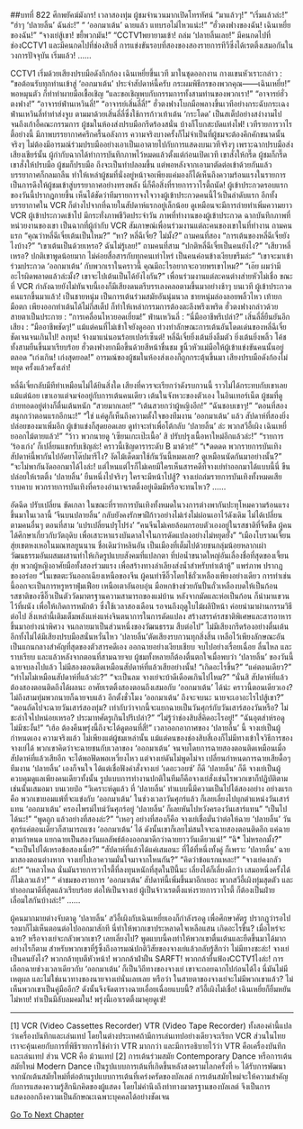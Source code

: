 ##บทที่ 822 ศึกพยัคฆ์มังกร!
เวลาสองทุ่ม
ผู้ชมจำนวนมากเปิดโทรทัศน์
“มาแล้วๆ!”
“เริ่มแล้วล่ะ!”
“ฮ่าๆ ‘ปลายลิ้น’ ฉันล่ะ!”
“ ‘ออกมาเต้น’ ฉายแล้ว แทบรอไม่ไหวแน่ะ!”
“ฮั่วตงฟางของฉัน! เฉินเหยี่ยของฉัน!”
“จางเย่สู้เขา! ขยี้พวกมัน!”
“CCTV1พยายามเข้า! ถล่ม ‘ปลายลิ้นเลย!”
มีคนกดไปที่ช่องCCTV1 และมีคนกดไปที่ช่องสิบสี่ การแข่งขันรอบที่สองของสองรายการทีวีซึ่งได้เรตติ้งเสมอกันในวงการปัจจุบัน เริ่มแล้ว!
……


CCTV1
เริ่มด้วยเสียงปรบมือดังกึกก้อง เฉินเหยี่ยขึ้นเวที มาในชุดออกงาน กางแขนหัวเราะกล่าว : “ขอต้อนรับทุกท่านเข้าสู่ ‘ออกมาเต้น’ ประจำสัปดาห์นี้ครับ กระผมพิธีกรของพวกคุณ——เฉินเหยี่ย!” พอหมุนตัว ก็ทำท่าผายมือเชื้อเชิญ “และขอเชิญพบกับกรรมการทั้งสามท่านของพวกเรา!”
“อาจารย์ฮั่วตงฟาง!”
“อาจารย์ฟ่านเหวินลี่!”
“อาจารย์เสิ่นลี่ลี่!”
ฮั่วตงฟางโบกมือพลางขึ้นเวทีอย่างกระฉับกระเฉง
ฟ่านเหวินลี่ทำท่าส่งจูบ
ตามมาด้วยเสิ่นลี่ลี่ซึ่งใช้การก้าวเท้าเต้น ‘กระโดด’ เป็นสเต็ปอย่างสง่างามไปจนถึงเก้าอี้คณะกรรมการ
ผู้ชมในห้องส่งปรบมือกรีดร้องสนั่น บ้างก็โบกสะบัดแท่งไฟ!
เวทีรายการวาไรตี้อย่างนี้ มีภาพบรรยากาศครึกครื้นอลังการ ความจริงบางครั้งก็ไม่จำเป็นที่ผู้ชมจะต้องคึกคักขนาดนั้นจริงๆ ไม่ต้องมีอารมณ์ร่วมปรบมืออย่างเอาเป็นเอาตายไปกับการแสดงบนเวทีจริงๆ เพราะฉากปรบมือส่งเสียงเชียร์นั้น ผู้กำกับฉากได้ทำการบันทึกภาพไว้หมดแล้วตั้งแต่ก่อนเปิดเวที เขาสั่งให้กรี๊ด ผู้ชมก็กรี๊ด เขาสั่งให้ปรบมือ ผู้ชมก็ปรบมือ ถึงจะเป็นทำปลอมขึ้น แต่พอหลังจากเอามาตัดต่อเข้าด้วยกันแล้ว บรรยากาศก็กลมกลืน ทำให้เหล่าผู้ชมที่นั่งอยู่หน้าจอเพียงแค่มองก็ได้เห็นถึงความร้อนแรงในรายการ เป็นการดึงให้ผู้ชมเข้าสู่บรรยากาศอย่างทรงพลัง นี่ก็คือสิ่งที่รายการวาไรตี้ถนัด!
ผู้เข้าประกวดรอบแรกของวันนี้ปรากฎกายขึ้น
เห็นได้ชัดว่าทีมรายการจงใจวางผู้เข้าประกวดคนนี้ไว้เป็นลำดับแรก อีกทั้งบรรยากาศใน VCR ก็ต่างไปจากที่ฉายในสัปดาห์แรกอยู่เล็กน้อย ดูเหมือนจะมีการถ่ายทำเพิ่มความยาว VCR ผู้เข้าประกวดเข้าไป มีกระทั่งภาพชีวิตประจำวัน ภาพที่ทำงานของผู้เข้าประกวด ฉากบันทึกภาพที่หน่วยงานของเขา เป็นฉากที่ผู้กำกับ VCR สัมภาษณ์เพื่อนร่วมงานแต่ละคนของเขาในที่ทำงาน
ถามคนแรก
“คุณว่าหลี่ฉีเจี๋ยเต้นเป็นไหม?”
“หา? หลี่ฉีเจี๋ย? ไม่มั้ง?”
ถามคนที่สอง
“การเต้นของหลี่ฉีเจี๋ยยังไงบ้าง?”
“เขาเต้นเป็นด้วยเหรอ? ฉันไม่รู้เลย!”
ถามคนที่สาม
“ปกติหลี่ฉีเจี๋ยเป็นคนยังไง?”
“เสียวหลี่เหรอ? ปกติเขาพูดน้อยมาก ไม่ค่อยสื่อสารกับทุกคนเท่าไหร่ เป็นคนค่อนข้างเงียบขรึมล่ะ”
“เขาจะมาเข้าร่วมประกวด ‘ออกมาเต้น’ กับพวกเราในคราวนี้ คุณมีอะไรอยากจะอวยพรเขาไหม?”
“เอ๊ย ผมว่ามีอะไรผิดพลาดแล้วล่ะมั้ง? เขาจะไปเต้นเป็นได้ยังไงกัน?”
เพื่อนร่วมงานแต่ละคนต่างส่ายหัวไม่เชื่อ
ขณะที่ VCR กำลังฉายยังไม่ทันจบนี้เองก็มีเสียงดนตรีบรรเลงคลอตามขึ้นมาอย่างช้าๆ บนเวที ผู้เข้าประกวดคนแรกขึ้นมาแล้ว!
เป็นชายหนุ่ม
เป็นการเต้นร่วมสมัยอันนุ่มนวล
ชายหนุ่มล่องลอยพลิ้วไหว เท้ายก มือตก
เพียงออกท่าเต้นได้ไม่กี่สเต็ป ก็ทำให้เหล่ากรรมการต้องตะลึงพรึงเพริด
ฮั่วตงฟางกล่าวด้วยสายตาเป็นประกาย : “การเคลื่อนไหวยอดเยี่ยม!”
ฟ่านเหวินลี่ : “นี่มืออาชีพรึเปล่า?”
เสิ่นลี่ลี่ยืนยันอีกเสียง : “มืออาชีพชัดๆ!”
แม้แต่คนที่ไม่เข้าใจยังดูออก ท่วงท่าลักษณะการเต้นอันโดดเด่นของหลี่ฉีเจี๋ยชัดเจนจนเกินไป!
ลงทุน!
จ้างมาแน่นอนร้อยเปอร์เซ็นต์!
หลี่ฉีเจี๋ยยิ่งเต้นยิ่งลืมตัว ยิ่งเต้นยิ่งพลิ้ว โค้ชทั้งสามยืนขึ้นมาเรียบร้อย ฮั่วตงฟางยกมือขึ้นด้วยสีหน้าชื่นชม ชูนิ้วหัวแม่มือให้ผู้เข้าแข่งขันคนนั้นอยู่ตลอด “เก่งเกิน! เก่งสุดยอด!”
อารมณ์ของผู้ชมในห้องส่งเองก็ถูกกระตุ้นขึ้นมา
เสียงปรบมือดังก้องไม่หยุด ครั้งแล้วครั้งเล่า!


หลี่ฉีเจี๋ยกลับมีทีท่าเหมือนไม่ได้ยินสิ่งใด เสียงที่ควรจะเรียกว่าดังรบกวนนี้ ราวไม่ได้กระทบกับเขาเลยแม้แต่น้อย เขาเอาแต่จมจ่ออยู่กับการเต้นคนเดียว เต้นในจังหวะของตัวเอง
ในอินเทอร์เน็ต
ผู้ชมที่ดูถ่ายทอดอยู่ต่างก็ตื่นเต้นหนัก
“สวยมากเลย!”
“เต้นสวยกว่าผู้หญิงอีก!”
“ฉันชอบเขาๆ!”
“ตอนที่สองสนุกกว่าตอนแรกอีกนะ!”
“ใช่ แค่ดูก็เห็นถึงความตั้งใจของทีมงาน ‘ออกมาเต้น’ แล้ว สัปดาห์ที่สองยิ่งปล่อยของมาเพิ่มอีก ผู้เข้าแข่งก็สุดยอดเลย ดูท่าจะทำเพื่อโต้กลับ ‘ปลายลิ้น’ ล่ะ พวกสวีอี้เผิง เฉินเหยี่ยออกไม้ตายแล้ว!”
“ว้าว พวกนายดู ‘เซียนเกะเป๊ะเนื้อ’ สิ ปรับปรุงเนื้อหาใหม่อีกแล้วล่ะ!”
“รายการ ‘ร้องเก่ง’ ก็เปลี่ยนแขกรับเชิญล่ะ! คราวนี้เชิญดาราระดับ B มาด้วย!”
“เ*ดดดด พวกรายการบันเทิงสัปดาห์นี้พากันไปอัดยาโด๊ปมารึไง? งัดไม้เด็ดมาใช้กันวันนี้หมดเลย? ดูเหมือนนัดกันมาอย่างนั้น?”
“จะไม่พากันงัดออกมาได้ไงล่ะ! แต่ไหนแต่ไรก็ไม่เคยมีใครเห็นสารคดีที่จางเย่ทำออกมาได้แบบนี้นี่ ขืนปล่อยให้เรตติ้ง ‘ปลายลิ้น’ ยืนหนึ่งไปจริงๆ ใครจะมีหน้าไปสู้? จางเย่ถล่มรายการบันเทิงทั้งหมดเสียราบคาบ พวกรายการบันเทิงที่ครองอำนาจเรตติ้งอยู่เดิมมีหรือจะทนไหว?
……


อัดฉีด
ปรับเปลี่ยน
ขัดเกลา
ในขณะที่รายการบันเทิงทั้งหมดในวงการต่างพากันปะทุโหมความร้อนแรงขึ้นมาในเวลานี้ ‘จีนบนปลายลิ้น’ กลับยังคงรักษาฝีก้าวอย่างไม่เร่งไม่ผ่อนเอาไว้ดังเดิม ไม่ได้เปลี่ยนตามคนอื่นๆ
ตอนที่สาม
‘แปรเปลี่ยนปรุโปร่ง’
“คนจีนไม่เคยล้อมกรอบตัวเองอยู่ในรสชาติที่จืดชืด ผู้คนได้ศึกษาเกี่ยวกับวัตถุดิบ เพื่อเสาะหาแรงบันดาลใจในการดัดแปลงอย่างไม่หยุดยั้ง”
“เมืองโบราณเจี้ยนสุ่ยเขตหงเหอในมณฑลยูนนาน ชื่อเดิมว่าหลินอัน เป็นเมืองที่เต็มไปด้วยชนกลุ่มน้อยหลากเผ่า วัฒนธรรมอันผสมผสานทำให้เกิดรูปแบบสังคมที่แปลกตา ที่บ่อน้ำขนาดใหญ่อันเลื่องชื่อที่สุดของเจี้ยนสุ่ย พวกผู้หญิงอาศัยมือทั้งสองร่วมแรง เพื่อสร้างทางลำเลียงส่งน้ำสำหรับทำเต้าหู้”
แพร่ภาพ
ปรากฏของอร่อย
“ในเขตตะวันออกเฉียงเหนือของจีน ผู้คนทำซีอิ๊วโดยใช้ถั่วเหลืองเพียงอย่างเดียว การทำเช่นนี้ออกจะเป็นการหรูหราฟุ่มเฟือย เหนือเตาอันอบอุ่น มือหกข้างช่วยกันปั้นถั่วเหลืองบดให้เป็นก้อน รสชาติของซีอิ๊วเป็นตัววัดมาตรฐานความสามารถของแม่บ้าน หลังจากมัดและห่อเป็นก้อน ก็นำมาแขวนไว้ที่ผนัง เพื่อให้เกิดการหมักต้ว ซึ่งใช้เวลาสองเดือน รอจนถึงฤดูใบไม้ผลิปีหน้า ค่อยนำมาผ่านกรรมวิธีต่อไป สิ่งเหล่านี้เติมเต็มพลังแห่งแห่งจินตนาการในการดัดแปลง สร้างสรรค์รสชาติพิเศษและสารอาหารขึ้นมาอย่างน่าพิศวง จนกลายมาเป็นส่วนหนึ่งของวัฒนธรรม สืบต่อไป”
ไม่มีเสียงกรีดร้องอย่างตื่นเต้น อีกทั้งไม่ได้มีเสียงปรบมือสนั่นหวั่นไหว ‘ปลายลิ้น’ตัดเสียงรบกวนทุกสิ่งสิ้น เหลือไว้เพียงลักษณะอันเป็นแกนกลางสำคัญที่สุดของตัวสารคดีเอง
ออกฉายอย่างเงียบเชียบ
จบไปอย่างเรื่อยเฉื่อย
ลื่นไหล และราบเรียบ
และแล้วหลังจากตอนที่สามฉายจบ ผู้ชมทั้งหลายก็ต้องตื่นตกใจเมื่อพบว่า ‘ปลายลิ้น’ ของวันนี้ ฉายจบลงไปแล้ว ไม่มีสองตอนติดเหมือนสัปดาห์ที่แล้วเสียอย่างนั้น!
“เกิดอะไรขึ้น?”
“แค่ตอนเดียว?”
“ทำไมไม่เหมือนสัปดาห์ที่แล้วล่ะ?”
“จะเป็นลม จางเย่จะบ้าดีเดือดเกินไปไหม?”
“นั่นสิ สัปดาห์ที่แล้วต้องสองตอนติดถึงได้ผลนะ อาศัยเรตติ้งสองตอนถึงเสมอกับ ‘ออกมาเต้น’ ได้น่ะ คราวนี้ตอนเดียวเอง? ไม่ถึงสามทุ่มพวกนายก็ฉายจบแล้ว อีกตั้งชั่วโมง ‘ออกมาเต้น’ ถึงจะจบนะ นายจะเอาอะไรไปสู้เขา?”
“ตอนถัดไปจะฉายวันเสาร์สองทุ่ม? เท่ากับว่าจากนี้จะแยกฉายเป็นวันศุกร์กับวันเสาร์สองวันหรือ? ไม่ชะล่าใจไปหน่อยเหรอ? ประมาทศัตรูเกินไปรึเปล่า?”
“ไม่รู้ว่าช่องสิบสี่คิดอะไรอยู่!”
“ฉันอุตส่าห์รอดู ไม่มีซะงั้น!”
“เฮ้อ ต้องคืนพรุ่งนี้ถึงจะได้ดูตอนที่สี่!”
เวลาออกอากาศของ ‘ปลายลิ้น’ นี้ จางเย่เป็นผู้กำหนดเอง ความจริงแล้ว ไม่เพียงแต่ผู้ชมเหล่านั้น แม้แต่คนของช่องสิบสี่เองก็ไม่มีทางเข้าใจวิธีการของจางเย่ได้ พวกเขาคิดว่าจะฉายชนกับเวลาของ ‘ออกมาเต้น’ จนจบโดยการฉายสองตอนติดเหมือนเมื่อสัปดาห์ที่แล้วเสียอีก จะได้พอฟัดพอเหวี่ยงไหว แต่จางเย่ดันไม่พูดไม่จา เปลี่ยนกำหนดการฉายเสียดื้อๆ ทีมงาน ‘ปลายลิ้น’ เองก็จนใจ ได้แต่เชื่อฟังคำสั่งจางเย่ ‘เดอะวอยซ์’ ก็ดี ‘ปลายลิ้น’ ก็ดี จางเย่เป็นผู้ควบคุมดูแลเพียงคนเดียวทั้งนั้น รูปแบบการทำงานปกติในทีมก็คือจางเย่สั่งเช่นไรพวกเขาก็ปฏิบัติตามเช่นนั้นเสมอมา
บนเวยป๋อ
“วิเคราะห์ดูแล้ว ที่ ‘ปลายลิ้น’ ทำแบบนี้มีความเป็นไปได้สองอย่าง อย่างแรกคือ พวกเขายอมแพ้ที่จะแข่งกับ ‘ออกมาเต้น’ ในช่วงเวลาวันศุกร์แล้ว ก็เลยเลี่ยงไปบุกตำแหน่งวันเสาร์แทน ‘ออกมาเต้น’ ครองไพรม์ไทม์วันศุกร์อยู่ ‘ปลายลิ้น’ ก็เลยหันไปหวังครองวันเสาร์แทน”
“เป็นไปได้นะ!”
“พูดถูก แล้วอย่างที่สองล่ะ?”
“เหอๆ อย่างที่สองก็คือ จางเย่เชื่อมั่นว่าต่อให้ฉาย ‘ปลายลิ้น’ วันศุกร์แค่ตอนเดียวก็สามารถแซง ‘ออกมาเต้น’ ได้ ดังนั้นเขาก็เลยไม่สนใจจะฉายสองตอนติดอีก แค่ฉายตามกำหนด แยกฉายเป็นสองวันผลลัพธ์ต้องออกมาดีกว่าฉายยาววันเดียวแน่!”
“ฉิ* ไม่หรอกมั้ง?”
“จะเป็นไปได้เหรอข้อสองเนี่ย?”
“สัปดาห์ที่แล้วได้แค่เสมอนะ ที่ได้ที่หนึ่งทั้งคู่ ก็เพราะ ‘ปลายลิ้น’ ฉายมาสองตอนต่างหาก จางเย่ไปเอาความมั่นใจมาจากไหนกัน?”
“คิดว่าข้อแรกแหละ!”
“จางเย่คงกลัวล่ะ!”
“เหลวไหล นั่นมันรายการวาไรตี้ที่ลงทุนหนักที่สุดในปีนี้นะ เลี่ยงได้ก็เลี่ยงดีกว่า เสมอหนึ่งครั้งได้ ก็ไม่เลวแล้ว!”
“ คำชมของรายการ ‘ออกมาเต้น’ สัปดาห์นี้เพิ่มขึ้นมาอีกเยอะ พวกสวีอี้เผิงทุ่มสุดตัว และทำออกมาดีที่สุดแล้วเรียบร้อย ต่อให้เป็นจางเย่ ผู้เป็นจ้าวเรตติ้งแห่งรายการวาไรตี้ ก็ต้องเป็นฝ่ายเลื่อมใสกันบ้างล่ะ!”
……


ผู้คนมากมายต่างจับตาดู ‘ปลายลิ้น’
สวีอี้เผิงกับเฉินเหยี่ยเองก็กำลังรอดู เพื่อศึกษาศัตรู ปรากฎว่ารอไปรอมาก็ไม่เห็นตอนต่อไปออกมาสักที นี่ทำให้พวกเขาประหลาดใจเหลือแสน
เกิดอะไรขึ้น?
เมื่อไหร่จะฉาย?
หรือจางเย่จะกลัวพวกเขา? เลยเลี่ยงไป?
พูดแบบนี้คงทำให้พวกเขาตื่นเต้นและยืดขึ้นมาได้มาก อย่างไรก็ตาม สำหรับพวกเขาที่รู้ซึ้งถึงอารมณ์ปกติวิสัยของจางเย่แล้วกลับรู้สึกว่า ไม่มีทางซะล่ะ!
จางเย่เป็นคนยังไง?
พวกกล้าทุบตีหัวหน้า!
พวกกล้าฝ่าฝืน SARFT!
พวกกล้ายื่นฟ้องCCTV1ไงล่ะ!
การเลือกฉายช่วงเวลาเดียวกับ ‘ออกมาเต้น’ ก็เป็นวิถีทางของจางเย่ เขาจะถอยฉากไปก่อนได้ไง นี่มันไม่มีเหตุผล และไม่ใช่แนวทางของนายจางเย่นั่นเลยเลย
หรือว่า ในสายตาของจางเย่จะไม่มีพวกเขาแล้ว? ไม่เห็นพวกเขาเป็นคู่มืออีก? ดังนั้นจึงจัดตารางฉายเอื่อยเฉื่อยแบบนี้?
สวีอี้เผิงไม่เชื่อ!
เฉินเหยี่ยก็ยิ้มหยันไม่หาย!
ทำเป็นมีลับลมคมใน! พรุ่งนี้เอาเรตติ้งมาคุยดูเซ่!


******************************************
[1] VCR (Video Cassettes Recorder) VTR (Video Tape Recorder) ทั้งสองคำนี้แปลว่าเครื่องบันทึกและเล่นเทป โดยในต่างประเทศถ้ามีการเล่นเทปอย่างเดียวจะเรียก VCR ส่วนในไทยเราจะคุ้นเคยกับการที่พิธีรายการใช้คำว่า VTR มากกว่า และมีการอธิบายไว้ว่า VTR คือเครื่องบันทึกและเล่นเทป ส่วน VCR คือ ม้วนเทป
[2] การเต้นร่วมสมัย Contemporary Dance หรือการเต้นสมัยใหม่ Modern Dance เป็นรูปแบบการเต้นที่เกิดขึ้นหลังสงครามโลกครั้งที่ ๒ ได้รับการพัฒนาจากนักเต้นสมัยใหม่ที่ต่อต้านรูปแบบการเต้นที่เคร่งครัดของบัลเลต์ การเต้นสมัยใหม่จะให้ความสำคัญกับการแสดงความรู้สึกนึกคิดของผู้แสดง โดยไม่คำนึงถึงท่าทางมาตรฐานของบัลเลต์ จึงเป็นการแสดงออกถึงความเป็นลักษณะเฉพาะบุคคลได้อย่างชัดเจน




[Go To Next Chapter]( ./20.md)